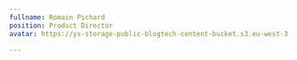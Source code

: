 ```yaml
---
fullname: Romain Pichard
position: Product Director
avatar: https://ys-storage-public-blogtech-content-bucket.s3.eu-west-3.amazonaws.com/romain-pichard.jpeg

---
```

